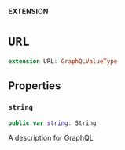 **EXTENSION**

# `URL`
```swift
extension URL: GraphQLValueType
```

## Properties
### `string`

```swift
public var string: String
```

A description for GraphQL
